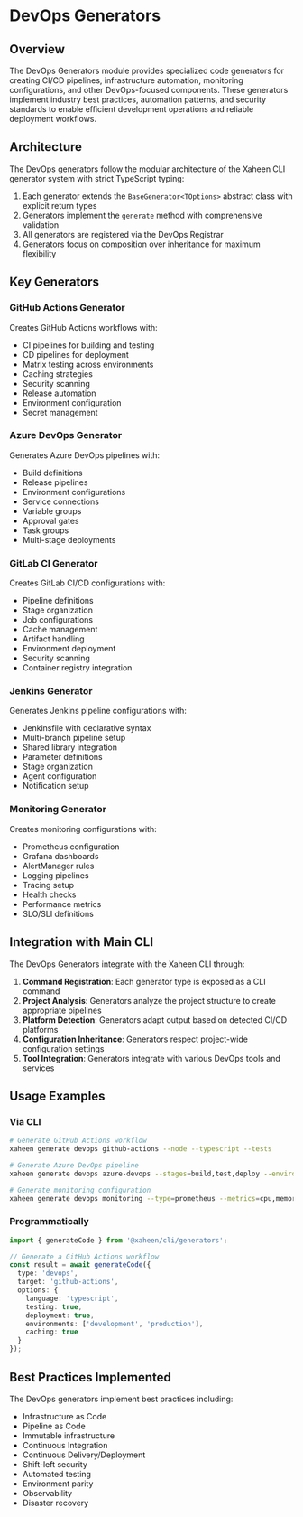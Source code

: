 # DevOps Generators

## Overview

The DevOps Generators module provides specialized code generators for creating CI/CD pipelines, infrastructure automation, monitoring configurations, and other DevOps-focused components. These generators implement industry best practices, automation patterns, and security standards to enable efficient development operations and reliable deployment workflows.

## Architecture

The DevOps generators follow the modular architecture of the Xaheen CLI generator system with strict TypeScript typing:

1. Each generator extends the `BaseGenerator<TOptions>` abstract class with explicit return types
2. Generators implement the `generate` method with comprehensive validation
3. All generators are registered via the DevOps Registrar
4. Generators focus on composition over inheritance for maximum flexibility

## Key Generators

### GitHub Actions Generator

Creates GitHub Actions workflows with:
- CI pipelines for building and testing
- CD pipelines for deployment
- Matrix testing across environments
- Caching strategies
- Security scanning
- Release automation
- Environment configuration
- Secret management

### Azure DevOps Generator

Generates Azure DevOps pipelines with:
- Build definitions
- Release pipelines
- Environment configurations
- Service connections
- Variable groups
- Approval gates
- Task groups
- Multi-stage deployments

### GitLab CI Generator

Creates GitLab CI/CD configurations with:
- Pipeline definitions
- Stage organization
- Job configurations
- Cache management
- Artifact handling
- Environment deployment
- Security scanning
- Container registry integration

### Jenkins Generator

Generates Jenkins pipeline configurations with:
- Jenkinsfile with declarative syntax
- Multi-branch pipeline setup
- Shared library integration
- Parameter definitions
- Stage organization
- Agent configuration
- Notification setup

### Monitoring Generator

Creates monitoring configurations with:
- Prometheus configuration
- Grafana dashboards
- AlertManager rules
- Logging pipelines
- Tracing setup
- Health checks
- Performance metrics
- SLO/SLI definitions

## Integration with Main CLI

The DevOps Generators integrate with the Xaheen CLI through:

1. **Command Registration**: Each generator type is exposed as a CLI command
2. **Project Analysis**: Generators analyze the project structure to create appropriate pipelines
3. **Platform Detection**: Generators adapt output based on detected CI/CD platforms
4. **Configuration Inheritance**: Generators respect project-wide configuration settings
5. **Tool Integration**: Generators integrate with various DevOps tools and services

## Usage Examples

### Via CLI

```bash
# Generate GitHub Actions workflow
xaheen generate devops github-actions --node --typescript --tests

# Generate Azure DevOps pipeline
xaheen generate devops azure-devops --stages=build,test,deploy --environments=dev,staging,prod

# Generate monitoring configuration
xaheen generate devops monitoring --type=prometheus --metrics=cpu,memory,requests,latency
```

### Programmatically

```typescript
import { generateCode } from '@xaheen/cli/generators';

// Generate a GitHub Actions workflow
const result = await generateCode({
  type: 'devops',
  target: 'github-actions',
  options: {
    language: 'typescript',
    testing: true,
    deployment: true,
    environments: ['development', 'production'],
    caching: true
  }
});
```

## Best Practices Implemented

The DevOps generators implement best practices including:

- Infrastructure as Code
- Pipeline as Code
- Immutable infrastructure
- Continuous Integration
- Continuous Delivery/Deployment
- Shift-left security
- Automated testing
- Environment parity
- Observability
- Disaster recovery
